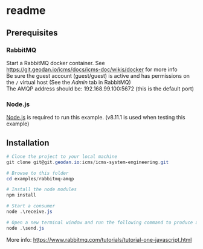 # readme

## Prerequisites

### RabbitMQ

Start a RabbitMQ docker container. See https://git.geodan.io/icms/docs/icms-doc/wikis/docker for more info\
Be sure the guest account (guest/guest) is active and has permissions on the `/` virtual host (See the _Admin_ tab in RabbitMQ)\
The AMQP address should be: 192.168.99.100:5672 (this is the default port)

### Node.js

[Node.js](https://nodejs.org) is required to run this example. (v8.11.1 is used when testing this example)

## Installation

```powershell
# Clone the project to your local machine
git clone git@git.geodan.io:icms/icms-system-engineering.git

# Browse to this folder
cd examples/rabbitmq-amqp

# Install the node modules
npm install

# Start a consumer
node .\receive.js

# Open a new terminal window and run the following command to produce a hello world message
node .\send.js
```

More info: https://www.rabbitmq.com/tutorials/tutorial-one-javascript.html
